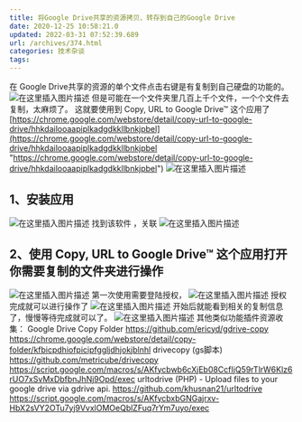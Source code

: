 ```yaml
---
title: 将Google Drive共享的资源拷贝、转存到自己的Google Drive
date: 2020-12-25 10:58:21.0
updated: 2022-03-31 07:52:39.689
url: /archives/374.html
categories: 技术杂谈
tags: 
---
```




在 Google Drive共享的资源的单个文件点击右键是有复制到自己硬盘的功能的。 ![在这里插入图片描述](https://images.gitbook.cn/308489a0-465c-11eb-8894-3bfce9c9c7d8) 但是可能在一个文件夹里几百上千个文件，一个个文件去复制，太麻烦了。 这就要使用到 Copy, URL to Google Drive™ 这个应用了 [https://chrome.google.com/webstore/detail/copy-url-to-google-drive/hhkdailooaapiplkadgdkkllbnkjpbel](https://chrome.google.com/webstore/detail/copy-url-to-google-drive/hhkdailooaapiplkadgdkkllbnkjpbel "https://chrome.google.com/webstore/detail/copy-url-to-google-drive/hhkdailooaapiplkadgdkkllbnkjpbel") ![在这里插入图片描述](https://images.gitbook.cn/6a9f1c40-465c-11eb-b37a-495f0bb263a7)

## 1、安装应用

![在这里插入图片描述](https://images.gitbook.cn/b7105ad0-465c-11eb-8894-3bfce9c9c7d8) 找到该软件 ，关联 ![在这里插入图片描述](https://images.gitbook.cn/c4830af0-465c-11eb-8aab-a971279aa0a3)

## 2、使用 Copy, URL to Google Drive™ 这个应用打开你需要复制的文件夹进行操作

![在这里插入图片描述](https://images.gitbook.cn/d02d7e30-465c-11eb-a525-016c954e9e10) 第一次使用需要登陆授权， ![在这里插入图片描述](https://images.gitbook.cn/daa516c0-465c-11eb-b1e3-0b8acb9b8f06) 授权完成就可以进行操作了 ![在这里插入图片描述](https://images.gitbook.cn/edfae330-465c-11eb-8894-3bfce9c9c7d8) 开始后就能看到相关的复制信息了，慢慢等待完成就可以了。 ![在这里插入图片描述](https://images.gitbook.cn/ff2f5640-465c-11eb-b37a-495f0bb263a7) 其他类似功能插件资源收集： Google Drive Copy Folder https://github.com/ericyd/gdrive-copy https://chrome.google.com/webstore/detail/copy-folder/kfbicpdhiofpicipfggljdhjokjblnhl drivecopy (gs脚本) https://github.com/metricube/drivecopy https://script.google.com/macros/s/AKfycbwb6cXjEb08CcfIjQ59rTlrW6Klz6rUO7xSvMxDbfbnJhNj9Opd/exec urltodrive (PHP) - Upload files to your google drive via gdrive api. https://github.com/khusnan21/urltodrive https://script.google.com/macros/s/AKfycbxbGNGajrxv-HbX2sVY2OTu7yj9VvxlOMOeQblZFuq7rYm7uyo/exec